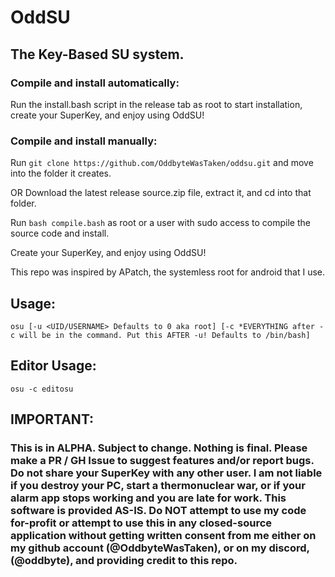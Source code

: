 # OddSU
## The Key-Based SU system.

### Compile and install automatically:
Run the install.bash script in the release tab as root to start installation, create your SuperKey, and enjoy using OddSU!

### Compile and install manually:
Run `git clone https://github.com/OddbyteWasTaken/oddsu.git` and move into the folder it creates.

OR Download the latest release source.zip file, extract it, and cd into that folder.

Run `bash compile.bash` as root or a user with sudo access to compile the source code and install.

Create your SuperKey, and enjoy using OddSU!


This repo was inspired by APatch, the systemless root for android that I use.


## Usage:
```
osu [-u <UID/USERNAME> Defaults to 0 aka root] [-c *EVERYTHING after -c will be in the command. Put this AFTER -u! Defaults to /bin/bash]
```

## Editor Usage:
```
osu -c editosu
```

## IMPORTANT:
### This is in ALPHA. Subject to change. Nothing is final. Please make a PR / GH Issue to suggest features and/or report bugs. Do not share your SuperKey with any other user. I am not liable if you destroy your PC, start a thermonuclear war, or if your alarm app stops working and you are late for work. This software is provided AS-IS. Do NOT attempt to use my code for-profit or attempt to use this in any closed-source application without getting written consent from me either on my github account (@OddbyteWasTaken), or on my discord, (@oddbyte), and providing credit to this repo.